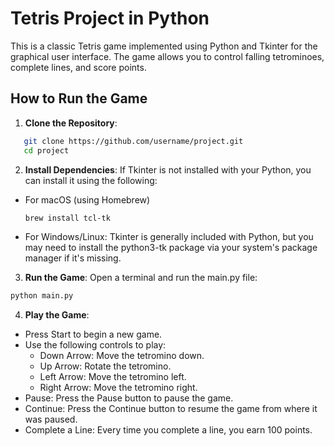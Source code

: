# Tetris Project in Python

This is a classic Tetris game implemented using Python and Tkinter for the graphical user interface. The game allows you to control falling tetrominoes, complete lines, and score points.

## How to Run the Game
1. **Clone the Repository**:
```bash
   git clone https://github.com/username/project.git
   cd project
```

2. **Install Dependencies**: If Tkinter is not installed with your Python, you can install it using the following:
* For macOS (using Homebrew)
   ```bash
   brew install tcl-tk
   ```
* For Windows/Linux: Tkinter is generally included with Python, but you may need to install the python3-tk package via your system's package manager if it's missing.
3. **Run the Game**: Open a terminal and run the main.py file:
```bash
python main.py
```
4. **Play the Game**:
* Press Start to begin a new game.
* Use the following controls to play:
   * Down Arrow: Move the tetromino down.
   * Up Arrow: Rotate the tetromino.
   * Left Arrow: Move the tetromino left.
   * Right Arrow: Move the tetromino right.
* Pause: Press the Pause button to pause the game.
* Continue: Press the Continue button to resume the game from where it was paused.
* Complete a Line: Every time you complete a line, you earn 100 points.


